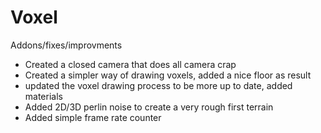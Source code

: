 Voxel
===========


Addons/fixes/improvments
* Created a closed camera that does all camera crap
* Created a simpler way of drawing voxels, added a nice floor as result
* updated the voxel drawing process to be more up to date, added materials
* Added 2D/3D perlin noise to create a very rough first terrain
* Added simple frame rate counter
